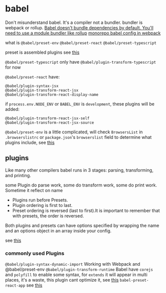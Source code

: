 # babel

Don't misunderstand babel. It's a compiler not a bundler. bundler is webpack or rollup.
[Babel doesn't bundle dependencies by default. You'll need to use a module bundler like rollup](https://stackoverflow.com/questions/39471896/how-to-compile-all-included-files-into-one-using-babel)
[monorepo babel config in webpack](https://juejin.im/post/5d2d3f2be51d454fbe24a734)

what is `@babel/preset-env` `@babel/preset-react` `@babel/preset-typescript`

preset is assembled plugins see [this](https://babeljs.io/docs/en/next/presets#creating-a-preset)

`@babel/preset-typescript` only have `@babel/plugin-transform-typescript` for now

`@babel/preset-react` have:

    @babel/plugin-syntax-jsx
    @babel/plugin-transform-react-jsx
    @babel/plugin-transform-react-display-name

if `process.env.NODE_ENV` or `BABEL_ENV` is `development`, these plugins will be added:

    @babel/plugin-transform-react-jsx-self
    @babel/plugin-transform-react-jsx-source

`@babel/preset-env` is a little complicated, will check `BrowsersList` in `.browserslistrc` or `package.json`'s `browserslist` field to determine what plugins include, see [this](https://babeljs.io/docs/en/next/babel-preset-env)


## plugins
Like many other compilers babel runs in 3 stages: parsing, transforming, and printing.

some Plugin do parse work, some do transform work, some do print work. Sometime it reflect on name

- Plugins run before Presets.
- Plugin ordering is first to last.
- Preset ordering is reversed (last to first).It is important to remember that with presets, the order is reversed. 

Both plugins and presets can have options specified by wrapping the name and an options object in an array inside your config.

see [this](https://babeljs.io/docs/en/next/plugins#syntax-plugins)

### commonly used Plugins
`@babel/plugin-syntax-dynamic-import` Working with Webpack and @babel/preset-env
`@babel/plugin-transform-runtime` Babel have `corejs` and `polyfill` to enable some syntax, for `extends` it will appear in multi places, it's a waste, this plugin cant optimize it, see [this](https://babeljs.io/docs/en/babel-plugin-transform-runtime)
`babel-preset-react-app` see [this](https://www.npmjs.com/package/babel-preset-react-app)